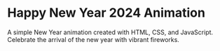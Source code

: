 # Happy New Year 2024 Animation

A simple New Year animation created with HTML, CSS, and JavaScript. Celebrate the arrival of the new year with vibrant fireworks.

<!--## Demo

https://github.com/nikhilarokkam/Happy-New-Year-2024/assets/115566678/f73ef6d5-1283-4a2e-963a-64fabc1f1d09

-->
